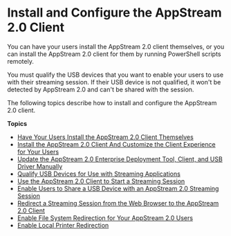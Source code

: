 # Install and Configure the AppStream 2\.0 Client<a name="install-configure-client"></a>

You can have your users install the AppStream 2\.0 client themselves, or you can install the AppStream 2\.0 client for them by running PowerShell scripts remotely\.

You must qualify the USB devices that you want to enable your users to use with their streaming session\. If their USB device is not qualified, it won't be detected by AppStream 2\.0 and can't be shared with the session\.

The following topics describe how to install and configure the AppStream 2\.0 client\.

**Topics**
+ [Have Your Users Install the AppStream 2\.0 Client Themselves](user-install-client.md)
+ [Install the AppStream 2\.0 Client And Customize the Client Experience for Your Users](install-client-configure-settings.md)
+ [Update the AppStream 2\.0 Enterprise Deployment Tool, Client, and USB Driver Manually](update-enterprise-deployment-tool-client-usb-driver-manually.md)
+ [Qualify USB Devices for Use with Streaming Applications](qualify-usb-devices.md)
+ [Use the AppStream 2\.0 Client to Start a Streaming Session](use-client-start-streaming-session.md)
+ [Enable Users to Share a USB Device with an AppStream 2\.0 Streaming Session](share-usb-devices-with-session.md)
+ [Redirect a Streaming Session from the Web Browser to the AppStream 2\.0 Client](redirect-streaming-session-from-web-to-client.md)
+ [Enable File System Redirection for Your AppStream 2\.0 Users](enable-file-system-redirection.md)
+ [Enable Local Printer Redirection](enable-local-printer-redirection.md)